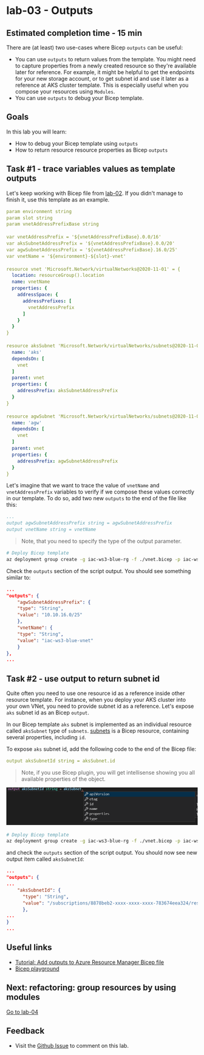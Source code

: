 # lab-03 - Outputs

## Estimated completion time - 15 min

There are (at least) two use-cases where Bicep `outputs` can be useful:

* You can use `outputs` to return values from the template. You might need to capture properties from a newly created resource so they're available later for reference. For example, it might be helpful to get the endpoints for your new storage account, or to get subnet id and use it later as a reference at AKS cluster template. This is especially useful when you compose your resources using `Modules`.
* You can use `outputs` to debug your Bicep template.

## Goals

In this lab you will learn:

* How to debug your Bicep template using `outputs`
* How to return resource resource properties as Bicep `outputs`

## Task #1 - trace variables values as template outputs

Let's keep working with Bicep file from [lab-02](../lab-02/readme.md). If you didn't manage to finish it, use this template as an example.

```yaml
param environment string
param slot string
param vnetAddressPrefixBase string

var vnetAddressPrefix = '${vnetAddressPrefixBase}.0.0/16'
var aksSubnetAddressPrefix = '${vnetAddressPrefixBase}.0.0/20'
var agwSubnetAddressPrefix = '${vnetAddressPrefixBase}.16.0/25'
var vnetName = '${environment}-${slot}-vnet' 

resource vnet 'Microsoft.Network/virtualNetworks@2020-11-01' = {
  location: resourceGroup().location
  name: vnetName
  properties: {
    addressSpace: {
      addressPrefixes: [
        vnetAddressPrefix
      ]
    }
  }
}

resource aksSubnet 'Microsoft.Network/virtualNetworks/subnets@2020-11-01' = {
  name: 'aks'    
  dependsOn: [
    vnet
  ]
  parent: vnet
  properties: {
    addressPrefix: aksSubnetAddressPrefix
  }
}

resource agwSubnet 'Microsoft.Network/virtualNetworks/subnets@2020-11-01' = {
  name: 'agw'  
  dependsOn: [
    vnet
  ]
  parent: vnet
  properties: {
    addressPrefix: agwSubnetAddressPrefix
  }
}
```

Let's imagine that we want to trace the value of `vnetName` and `vnetAddressPrefix` variables to verify if we compose these values correctly in our template. To do so, add two new `outputs` to the end of the file like this:

```yaml
...
output agwSubnetAddressPrefix string = agwSubnetAddressPrefix
output vnetName string = vnetName
```

> Note, that you need to specify the type of the output parameter.

```bash
# Deploy Bicep template
az deployment group create -g iac-ws3-blue-rg -f ./vnet.bicep -p iac-ws3-blue.json
```

Check the `outputs` section of the script output. You should see something similar to: 

```json
...
"outputs": {
    "agwSubnetAddressPrefix": {
    "type": "String",
    "value": "10.10.16.0/25"
    },
    "vnetName": {
    "type": "String",
    "value": "iac-ws3-blue-vnet"
    }
},
...
```

## Task #2 - use output to return subnet id

Quite often you need to use one resource id as a reference inside other resource template. For instance, when you deploy your AKS cluster into your own VNet, you need to provide subnet id as a reference. Let's expose `aks` subnet id as an Bicep `output`.

In our Bicep template `aks` subnet is implemented as an individual resource called `aksSubnet` type of `subnets`. [subnets](https://docs.microsoft.com/en-us/azure/templates/microsoft.network/virtualnetworks/subnets?tabs=bicep&WT.mc_id=AZ-MVP-5003837) is a Bicep resource, containing several properties, including `id`. 

To expose `aks` subnet id, add the following code to the end of the Bicep file:

```yaml
output aksSubnetId string = aksSubnet.id
```

> Note, if you use Bicep plugin, you will get intellisense showing you all available properties of the object.

![bicep-plugin](images/bicep-plugin.png)


```bash
# Deploy Bicep template
az deployment group create -g iac-ws3-blue-rg -f ./vnet.bicep -p iac-ws3-blue.json
```

and check the `outputs` section of the script output. You should now see new output item called `aksSubnetId`:

```json
...
"outputs": {
...    
    "aksSubnetId": {
      "type": "String",
      "value": "/subscriptions/8878beb2-xxxx-xxxx-xxxx-783674eea324/resourceGroups/iac-ws3-blue-rg/providers/Microsoft.Network/virtualNetworks/iac-ws3-blue-vnet/subnets/aks"   
      },
...      
}
...
```

## Useful links

* [Tutorial: Add outputs to Azure Resource Manager Bicep file](https://docs.microsoft.com/en-us/azure/azure-resource-manager/templates/bicep-tutorial-add-outputs?tabs=azure-cli&WT.mc_id=AZ-MVP-5003837)
* [Bicep playground](https://bicepdemo.z22.web.core.windows.net/)

## Next: refactoring: group resources by using modules

[Go to lab-04](../lab-04/readme.md)

## Feedback

* Visit the [Github Issue](https://github.com/evgenyb/aks-workshops/issues/28) to comment on this lab. 